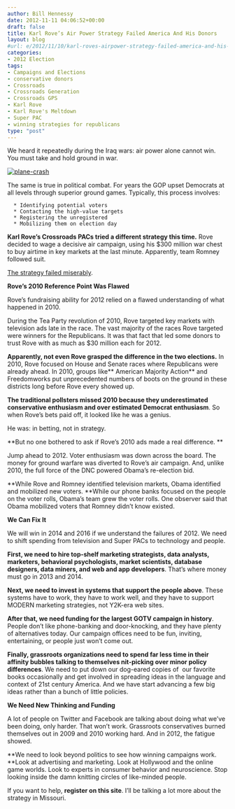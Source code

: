 ```yaml
---
author: Bill Hennessy
date: 2012-11-11 04:06:52+00:00
draft: false
title: Karl Rove’s Air Power Strategy Failed America And His Donors
layout: blog
#url: e/2012/11/10/karl-roves-airpower-strategy-failed-america-and-his-donors/
categories:
- 2012 Election
tags:
- Campaigns and Elections
- conservative donors
- Crossroads
- Crossroads Generation
- Crossroads GPS
- Karl Rove
- Karl Rove's Meltdown
- Super PAC
- winning strategies for republicans
type: "post"
---
```


We heard it repeatedly during the Iraq wars: air power alone cannot win. You must take and hold ground in war.

[![plane-crash](https://ludicrite.files.wordpress.com/2012/11/plane-crash_thumb.jpg)
](https://ludicrite.files.wordpress.com/2012/11/plane-crash.jpg)

The same is true in political combat. For years the GOP upset Democrats at all levels through superior ground games. Typically, this process involves:



	  * Identifying potential voters
	  * Contacting the high-value targets
	  * Registering the unregistered
	  * Mobilizing them on election day

**Karl Rove’s Crossroads PACs tried a different strategy this time.** Rove decided to wage a decisive air campaign, using his $300 million war chest to buy airtime in key markets at the last minute. Apparently, team Romney followed suit.

[The strategy failed miserably](https://www.politico.com/news/stories/1112/83658.html?hp=f1).

**Rove’s 2010 Reference Point Was Flawed**

Rove’s fundraising ability for 2012 relied on a flawed understanding of what happened in 2010.

During the Tea Party revolution of 2010, Rove targeted key markets with television ads late in the race. The vast majority of the races Rove targeted were winners for the Republicans. It was that fact that led some donors to trust Rove with as much as $30 million each for 2012.

**Apparently, not even Rove grasped the difference in the two elections.** In 2010, Rove focused on House and Senate races where Republicans were already ahead. In 2010, groups like** American Majority Action** and Freedomworks put unprecedented numbers of boots on the ground in these districts long before Rove every showed up.

**The traditional pollsters missed 2010 because they underestimated conservative enthusiasm and over estimated Democrat enthusiasm**. So when Rove’s bets paid off, it looked like he was a genius.

He was: in betting, not in strategy.

**But no one bothered to ask if Rove’s 2010 ads made a real difference. **

Jump ahead to 2012. Voter enthusiasm was down across the board. The money for ground warfare was diverted to Rove’s air campaign. And, unlike 2010, the full force of the DNC powered Obama’s re-election bid.

**While Rove and Romney identified television markets, Obama identified and mobilized new voters. **While our phone banks focused on the people on the voter rolls, Obama’s team grew the voter rolls. One observer said that Obama mobilized voters that Romney didn’t know existed.

**We Can Fix It**

We will win in 2014 and 2016 if we understand the failures of 2012. We need to shift spending from television and Super PACs to technology and people.

**First, we need to hire top-shelf marketing strategists, data analysts, marketers, behavioral psychologists, market scientists, database designers, data miners, and web and app developers**. That’s where money must go in 2013 and 2014.

**Next, we need to invest in systems that support the people above**. These systems have to work, they have to work well, and they have to support MODERN marketing strategies, not Y2K-era web sites.

**After that, we need funding for the largest GOTV campaign in history**. People don’t like phone-banking and door-knocking, and they have plenty of alternatives today. Our campaign offices need to be fun, inviting, entertaining, or people just won’t come out.

**Finally, grassroots organizations need to spend far less time in their affinity bubbles talking to themselves nit-picking over minor policy differences**. We need to put down our dog-eared copies of  our favorite books occasionally and get involved in spreading ideas in the language and context of 21st century America. And we have start advancing a few big ideas rather than a bunch of little policies.

**We Need New Thinking and Funding**

A lot of people on Twitter and Facebook are talking about doing what we’ve been doing, only harder. That won’t work. Grassroots conservatives burned themselves out in 2009 and 2010 working hard. And in 2012, the fatigue showed.

**We need to look beyond politics to see how winning campaigns work. **Look at advertising and marketing. Look at Hollywood and the online game worlds. Look to experts in consumer behavior and neuroscience. Stop looking inside the damn knitting circles of like-minded people.

If you want to help, **register on this site**. I’ll be talking a lot more about the strategy in Missouri.
